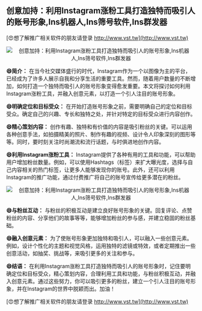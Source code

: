 ## **创意加持：利用Instagram涨粉工具打造独特而吸引人的账号形象,Ins机器人,Ins筛号软件,Ins群发器**

[😍想了解推广相关软件的朋友请登录 http://www.vst.tw](http://www.vst.tw)

 <center><img src="https://vst.tw/MP4/tuiguang/png/2.png" alt="创意加持：利用Instagram涨粉工具打造独特而吸引人的账号形象,Ins机器人,Ins筛号软件,Ins群发器"></center>

**😄简介：**
在当今社交媒体盛行的时代，Instagram作为一个以图像为主的平台，已经成为了许多人展示自我和分享生活的重要工具。然而，随着用户数量的不断增加，如何打造一个独特而吸引人的账号形象变得愈发重要。本文将探讨如何利用Instagram涨粉工具，并融入创意元素，以打造一个引人注目的账号形象。

**😄明确定位和目标受众：**
在开始打造账号形象之前，需要明确自己的定位和目标受众。确定自己的兴趣、专长和独特之处，并针对特定的目标受众进行内容创作。

**😄精心策划内容：**
创作有趣、独特和有价值的内容是吸引粉丝的关键。可以运用各种创意手法，如拍摄精美的照片、制作有趣的视频、设计令人印象深刻的图形等等。同时，要时刻关注时尚潮流和流行话题，与时俱进地创作内容。

**😄利用Instagram涨粉工具：**
Instagram提供了各种有用的工具和功能，可以帮助用户增加粉丝数量。例如，可以使用Hashtags（标签）来扩大曝光度，选择与自己内容相关的热门标签，让更多人能够发现你的账号。此外，还可以利用Instagram的推广功能，通过付费推广将自己的账号宣传给更多潜在的粉丝。

 <center><img src="https://vst.tw/MP4/tuiguang/png/4.png" alt="创意加持：利用Instagram涨粉工具打造独特而吸引人的账号形象,Ins机器人,Ins筛号软件,Ins群发器"></center>

**😄与粉丝互动：**
与粉丝的积极互动是建立良好账号形象的关键。回复评论、点赞粉丝的内容、分享他们的故事等等，能够增加粉丝的参与感，并建立稳固的粉丝基础。

**😄融入创意元素：**
为了使账号形象更加独特和吸引人，可以融入一些创意元素。例如，设计个性化的主题和视觉风格，运用独特的滤镜或特效，或者定期推出一些创意活动，如抽奖、挑战等，来吸引更多的关注和参与。

**😄结语：**
在利用Instagram涨粉工具打造独特而吸引人的账号形象时，记住要明确定位和目标受众，精心策划内容，合理利用工具和功能，与粉丝积极互动，并融入创意元素。通过这些努力，你可以吸引更多的粉丝，建立一个引人注目的账号形象，并在Instagram的世界中脱颖而出。加油！

[😍想了解推广相关软件的朋友请登录 http://www.vst.tw](http://www.vst.tw)



